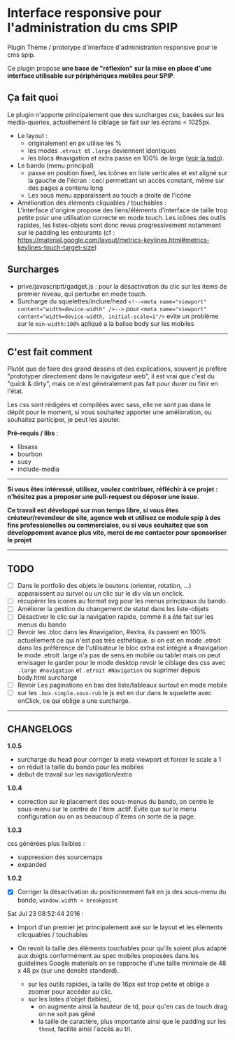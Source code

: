 # Interface responsive pour l'administration du cms SPIP

Plugin Thème / prototype d'interface d'administration responsive pour le cms spip.

Ce plugin propose **une base de "réflexion" sur la mise en place d'une interface utilisable sur périphériques mobiles pour SPIP**.


## Ça fait quoi

Le plugin n'apporte principalement que des surcharges css, basées sur les media-queries, actuellement le ciblage se fait sur les écrans  < 1025px.

*	Le layout :
	*	originalement en px utilise les %
	*	les modes `.etroit `et `.large` deviennent identiques
	*	les blocs #navigation et extra passe en 100% de large ([voir la todo](#todo)).
*	Le bando (menu principal)
	*	passe en position fixed, les icônes en liste verticales et est aligné sur la gauche de l'écran : ceci permettant un accès constant, même sur des pages a contenu long
	*	Les sous menu apparaissent au touch a droite de l'icône
*	Amélioration des éléments cliquables / touchables :  
	L'interface d'origine propose des liens/éléments d'interface de taille trop petite pour une utilisation correcte en mode touch. Les icônes des outils rapides, les listes-objets sont donc revus progressivement notamment sur le padding les entourants (cf : https://material.google.com/layout/metrics-keylines.html#metrics-keylines-touch-target-size)

## Surcharges

*   prive/javascriptt/gadget.js : pour la désactivation du clic sur les items de premier niveau, qui perturbe en mode touch.
*   Surcharge du squelettes/inclure/head
    `<!--<meta name="viewport" content="width=device-width" />-->`
    pour
    `<meta name="viewport" content="width=device-width, initial-scale=1"/>`
    evite un problème sur le `min-width:100%` apliqué a la balise body sur les mobiles
    
    
---

## C'est fait comment

Plutôt que de faire des grand dessins et des explications, souvent  je préfère "prototyper directement dans le navigateur web", il est vrai que c'est du "quick & dirty", mais ce n'est généralement pas fait pour durer ou finir en l'état.

Les css sont rédigées et compilées avec sass, elle ne sont pas dans le dépôt pour le moment, si vous souhaitez apporter une amélioration, ou souhaitez participer, je peut les ajouter.

**Pré-requis / libs** :

- libsass
- bourbon
- susy
- include-media

---

**Si vous êtes intéressé, utilisez, voulez contribuer, réfléchir à ce projet :
n'hésitez pas a proposer une pull-request ou déposer une issue.**

**Ce travail est développé sur mon temps libre, si vous êtes créateur/revendeur de site, agence web et utilisez ce module spip à des fins professionelles ou commerciales,
ou si vous souhaitez que son développement avance plus vite, merci de me contacter pour sponsoriser le projet**

---

    


## TODO

- [ ] Dans le portfolio des objets le boutons (orienter, rotation, …) apparaissent au survol ou un clic sur le div via un onclick.
- [ ] récupérer les icones au format svg pour les menus principaux du bando.
- [ ] Améliorer la gestion du changement de statut dans les liste-objets
- [ ] Désactiver le clic sur la navigation rapide, comme il a été fait sur les menus du bando
- [ ] Revoir les .bloc dans les #navigation, #extra, ils passent en 100% actuellement ce qui n'est pas très esthétique.
        si on est en mode .etroit dans les préférence de l'utilisateur le bloc extra est intégré a #navigation
        le mode .etroit .large n'a pas de sens en mobile ou tablet mais on peut envisager le garder pour le mode desktop
        revoir le ciblage des css avec `.large #navigation` et `.etroit #Navigation` ou suprimer depuis body.html surchargé
- [ ] Revoir Les paginations en bas des liste/tableaux surtout en mode mobile
- [ ] sur les `.box.simple.sous-rub` le js est en dur dans le squelette avec onClick, ce qui oblige a une surcharge.

--- 

## CHANGELOGS

**1.0.5**

- surcharge du head pour corriger la meta viewport et forcer le scale a 1
- on réduit la taille du bando pour les mobiles
- debut de travail sur les navigation/extra


**1.0.4**

- correction sur le placement des sous-menus du bando, on centre le sous-menu sur le centre de l'item .actif. Évite que sur le menu configuration ou on as beaucoup d'items on sorte de la page.

**1.0.3**

css générées plus lisibles :

- suppression des sourcemaps
- expanded

**1.0.2**

*   [x] Corriger la désactivation du positionnement fait en js des sous-menu du bando, `window.width < breakpoint `

Sat Jul 23 08:52:44 2016 :

*   Import d'un premier jet principalement axé sur le layout et les éléments clicquables / touchables

*   On revoit la taille des éléments touchables pour qu'ils soient plus adapté aux doigts conformément au spec mobiles proposées dans les guidelines Google materials on se rapproche d'une taille minimale de 48 x 48 px (sur une densité standard).
    
    * sur les outils rapides, la taille de 16px est trop petite et oblige a zoomer pour accéder au clic.
    * sur les listes d'objet (tables),
        *   on augmente ainsi la hauteur de td, pour qu'en cas de touch drag on ne soit pas gêné
        *   la taille de caractère, plus importante ainsi que le padding sur les `thead`, facilite ainsi l'accès au tri.
 
